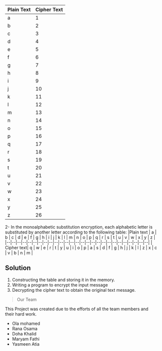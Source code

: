 

| Plain Text | Cipher Text | 
|--|--|
| a | 1 |
| b | 2 |
| c | 3 |
| d | 4 |
| e | 5 |
| f | 6 |
| g | 7 |
| h | 8 |
| i | 9 |
| j | 10 |
| k | 11 |
| l | 12 |
| m | 13 |
| n | 14 |
| o | 15 |
| p | 16 |
| q | 17 |
| r | 18 |
| s | 19 |
| t | 20 |
| u | 21 |
| v | 22 |
| w | 23 |
| x | 24 |
| y | 25 |
| z | 26 |

2- In the monoalphabetic substitution encryption, each alphabetic letter is substituted by another letter according to the following table:
|Plain text  | a | b | c | d | e | f | g | h | i | j | k | l | m | n | o | p | q | r | s | t | u | v | w | x | y | z |
|--|--|--|--|--|--|--|--|--|--|--|--|--|--|--|--|--|--|--|--|--|--|--|--|--|--|--|
|  Cipher text| q | w | e | r | t | y | u | i | o | p | a | s | d | f | g | h | j | k | l | z | x | c | v | b | n | m |

## Solution
1. Constructing the table and storing it in the memory.
2. Writing a program to encrypt the input message
3. Decrypting the cipher text to obtain the original text message.


> Our Team

This Project was  created due to the efforts of all the team members and their hard work.

- Ola mohamed
- Rana Osama
- Doha Khalid
- Maryam Fathi
- Yasmeen Atia



















